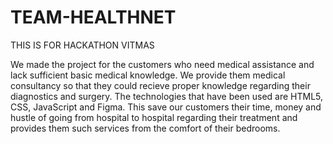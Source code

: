 # TEAM-HEALTHNET
THIS IS FOR HACKATHON VITMAS

We made the project for the customers who need medical assistance and lack sufficient basic medical knowledge. We provide them medical consultancy so that they could recieve proper knowledge regarding their diagnostics and surgery. The technologies that have been used are HTML5, CSS, JavaScript and Figma. 
This save our customers their time, money and hustle of going from hospital to hospital regarding their treatment and provides them such services from the comfort of their bedrooms.
